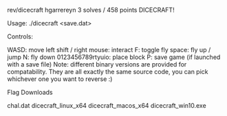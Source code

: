 rev/dicecraft
hgarrereyn
3 solves / 458 points
DICECRAFT!

Usage: ./dicecraft <save.dat>

Controls:

WASD: move
left shift / right mouse: interact
F: toggle fly
space: fly up / jump
N: fly down
0123456789rtyuio: place block
P: save game (if launched with a save file)
Note: different binary versions are provided for compatability. They are all exactly the same source code, you can pick whichever one you want to reverse :)

Flag
Downloads

chal.dat
dicecraft_linux_x64
dicecraft_macos_x64
dicecraft_win10.exe
